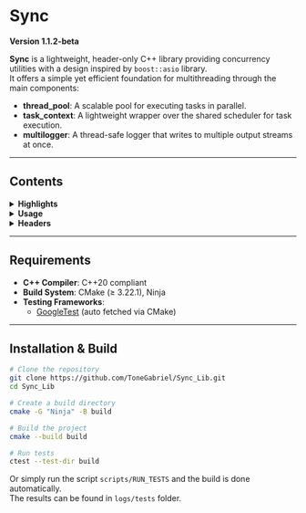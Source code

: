# Sync

**Version 1.1.2-beta**

**Sync** is a lightweight, header-only C++ library providing concurrency utilities with a design inspired by `boost::asio` library.   
It offers a simple yet efficient foundation for multithreading through the main components:

- **thread_pool**: A scalable pool for executing tasks in parallel.
- **task_context**: A lightweight wrapper over the shared scheduler for task execution.
- **multilogger**: A thread-safe logger that writes to multiple output streams at once.

---

## Contents

<details>
<summary><b>Highlights</b></summary>

- Header-only – No compilation required; just include the headers.
- Modern C++20 Design – Leverages lambdas, smart pointers and RAII. 
- Unified Scheduler – Both `thread_pool` and `task_context` share the same scheduler implementation for efficient task management.
- Simple Interface – Submit tasks via `sync::post()` and let the executor handle them.
- Priority-Based Scheduling – Scheduler uses a priority queue; tasks can be posted with custom priority levels.
- Safe Execution – `sync::post()` returns `std::future<T>` so results or exceptions can be retrieved.
- Safe Logs – `sync::multilogger` enables simultaneous logging to multiple output streams (including custom ones).
- Well-tested – The project includes unit tests and builds the corresponding test executables.

</details>
<!-- END Highlights -->

<details>
<summary><b>Usage</b></summary>

```C++
#include "sync/thread_pool.hpp"

void simple_task()
{
    std::this_thread::sleep_for(std::chrono::milliseconds(100));
}

int main()
{
    sync::thread_pool pool(5);

    // assign tasks to thread_pool and create std::futures for results
    auto res1 = sync::post(pool, sync::priority::high, simple_task);
    auto res2 = sync::post(pool, simple_task);  // medium priority by default
    // ... any number of tasks

    // futures can block to wait for results
    res1.get();
    res2.get();

    // close the pool
    pool.join();

    return 0;
}
```

</details>
<!-- END Usage -->

<details>
<summary><b>Headers</b></summary>

- `task_context.hpp`
- `thread_pool.hpp`
- `multilogger.hpp`

</details>
<!-- END Headers -->

---

## Requirements

- **C++ Compiler**: C++20 compliant
- **Build System**: CMake (≥ 3.22.1), Ninja  
- **Testing Frameworks**:  
  - [GoogleTest](https://github.com/google/googletest) (auto fetched via CMake)  

---

## Installation & Build

```bash
# Clone the repository
git clone https://github.com/ToneGabriel/Sync_Lib.git
cd Sync_Lib

# Create a build directory
cmake -G "Ninja" -B build

# Build the project
cmake --build build

# Run tests
ctest --test-dir build
```

Or simply run the script `scripts/RUN_TESTS` and the build is done automatically.   
The results can be found in `logs/tests` folder.